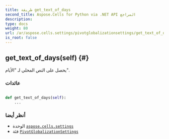 ```yaml
---
title: طريقة get_text_of_days
second_title: Aspose.Cells for Python via .NET API المراجع
description:
type: docs
weight: 80
url: /ar/aspose.cells.settings/pivotglobalizationsettings/get_text_of_days/
is_root: false
---
```

##  get_text_of_days(self) {#}
يحصل على النص المحلي لـ "الأيام".


###  عائدات




```python

def get_text_of_days(self):
    ...
```





###  أنظر أيضا
* الوحدة [`aspose.cells.settings`](../../)
* فئة [`PivotGlobalizationSettings`](/cells/python-net/ar/aspose.cells.settings/pivotglobalizationsettings)
